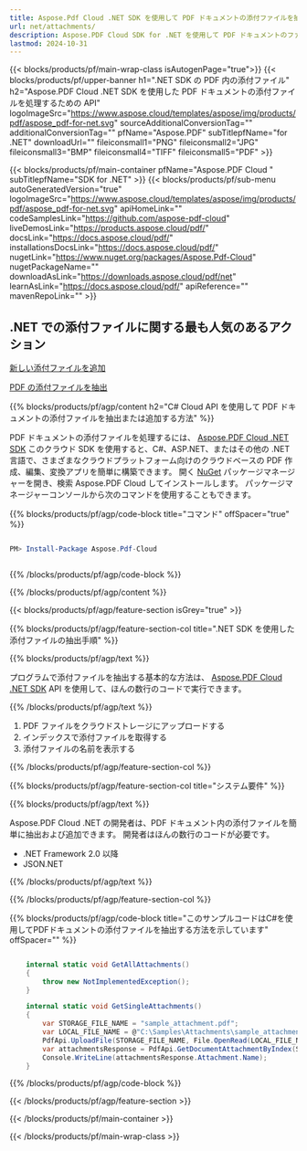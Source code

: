 ```yaml
---
title: Aspose.Pdf Cloud .NET SDK を使用して PDF ドキュメントの添付ファイルを抽出および追加
url: net/attachments/
description: Aspose.PDF Cloud SDK for .NET を使用して PDF ドキュメントのファイル添付を管理します。埋め込みファイルを追加、取得、整理します。
lastmod: 2024-10-31
---
```


{{< blocks/products/pf/main-wrap-class isAutogenPage="true">}}
{{< blocks/products/pf/upper-banner h1=".NET SDK の PDF 内の添付ファイル" h2="Aspose.PDF Cloud .NET SDK を使用した PDF ドキュメントの添付ファイルを処理するための API" logoImageSrc="https://www.aspose.cloud/templates/aspose/img/products/pdf/aspose_pdf-for-net.svg" sourceAdditionalConversionTag="" additionalConversionTag="" pfName="Aspose.PDF" subTitlepfName="for .NET" downloadUrl="" fileiconsmall1="PNG" fileiconsmall2="JPG" fileiconsmall3="BMP" fileiconsmall4="TIFF" fileiconsmall5="PDF" >}}

{{< blocks/products/pf/main-container pfName="Aspose.PDF Cloud " subTitlepfName="SDK for .NET" >}}
{{< blocks/products/pf/sub-menu autoGeneratedVersion="true" logoImageSrc="https://www.aspose.cloud/templates/aspose/img/products/pdf/aspose_pdf-for-net.svg" apiHomeLink="" codeSamplesLink="https://github.com/aspose-pdf-cloud" liveDemosLink="https://products.aspose.cloud/pdf/" docsLink="https://docs.aspose.cloud/pdf/" installationsDocsLink="https://docs.aspose.cloud/pdf/" nugetLink="https://www.nuget.org/packages/Aspose.Pdf-Cloud" nugetPackageName="" downloadAsLink="https://downloads.aspose.cloud/pdf/net" learnAsLink="https://docs.aspose.cloud/pdf/" apiReference="" mavenRepoLink="" >}}

<div class="container-fluid features-section bg-gray singleproduct">
<a class="anchor" id="features" name="features">
</a>
<div class="row">
<div class="container">
<h2 class="pr-ft">.NET での添付ファイルに関する最も人気のあるアクション</h2>
<div class="col-lg-6">
<em class="fa fa-file-pdf-o ico-blue fa-2x col-lg-2"></em>
<p class="col-lg-10"><a href="https://products.aspose.cloud/pdf/net/attachments/add/">新しい添付ファイルを追加</a></p>
</div>
<div class="col-lg-6">
<em class="fa fa-file ico-blue fa-2x col-lg-2"></em>
<p class="col-lg-10"><a href="https://products.aspose.cloud/pdf/net/attachments/get/">PDF の添付ファイルを抽出</a></p>
</div>
</div>
</div>
</div>

{{% blocks/products/pf/agp/content h2="C# Cloud API を使用して PDF ドキュメントの添付ファイルを抽出または追加する方法" %}}

PDF ドキュメントの添付ファイルを処理するには、
[Aspose.PDF Cloud .NET SDK](https://products.aspose.cloud/pdf/net/)
このクラウド SDK を使用すると、C#、ASP.NET、またはその他の .NET 言語で、さまざまなクラウドプラットフォーム向けのクラウドベースの PDF 作成、編集、変換アプリを簡単に構築できます。 開く
[NuGet](https://www.nuget.org/packages/Aspose.Pdf-Cloud)
パッケージマネージャーを開き、検索
Aspose.PDF Cloud
してインストールします。 パッケージマネージャーコンソールから次のコマンドを使用することもできます。

{{% blocks/products/pf/agp/code-block title="コマンド" offSpacer="true" %}}

```powershell

PM> Install-Package Aspose.Pdf-Cloud 



```

{{% /blocks/products/pf/agp/code-block %}}

{{% /blocks/products/pf/agp/content %}}

{{< blocks/products/pf/agp/feature-section isGrey="true" >}}

{{% blocks/products/pf/agp/feature-section-col title=".NET SDK を使用した添付ファイルの抽出手順" %}}

{{% blocks/products/pf/agp/text %}}

プログラムで添付ファイルを抽出する基本的な方法は、
[Aspose.PDF Cloud .NET SDK](https://products.aspose.cloud/pdf/net/)
API を使用して、ほんの数行のコードで実行できます。

{{% /blocks/products/pf/agp/text %}}

1. PDF ファイルをクラウドストレージにアップロードする
1. インデックスで添付ファイルを取得する
1. 添付ファイルの名前を表示する

{{% /blocks/products/pf/agp/feature-section-col %}}

{{% blocks/products/pf/agp/feature-section-col title="システム要件" %}}

{{% blocks/products/pf/agp/text %}}

Aspose.PDF Cloud .NET の開発者は、PDF ドキュメント内の添付ファイルを簡単に抽出および追加できます。 開発者はほんの数行のコードが必要です。

+ .NET Framework 2.0 以降
+ JSON.NET

{{% /blocks/products/pf/agp/text %}}

{{% /blocks/products/pf/agp/feature-section-col %}}

{{% blocks/products/pf/agp/code-block title="このサンプルコードはC#を使用してPDFドキュメントの添付ファイルを抽出する方法を示しています" offSpacer="" %}}

```cs

    internal static void GetAllAttachments()
    {
        throw new NotImplementedException();
    }

    internal static void GetSingleAttachments()
    {
        var STORAGE_FILE_NAME = "sample_attachment.pdf";
        var LOCAL_FILE_NAME = @"C:\Samples\Attachments\sample_attachment.pdf";
        PdfApi.UploadFile(STORAGE_FILE_NAME, File.OpenRead(LOCAL_FILE_NAME));
        var attachmentsResponse = PdfApi.GetDocumentAttachmentByIndex(STORAGE_FILE_NAME,1);        
        Console.WriteLine(attachmentsResponse.Attachment.Name);
    }
```

{{% /blocks/products/pf/agp/code-block %}}

{{< /blocks/products/pf/agp/feature-section >}}

{{< /blocks/products/pf/main-container >}}

{{< /blocks/products/pf/main-wrap-class >}}
